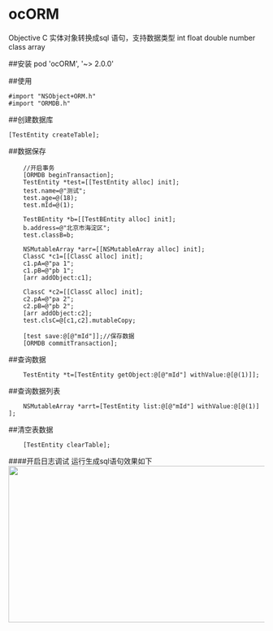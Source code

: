 
# ocORM
Objective C 实体对象转换成sql 语句，支持数据类型  int float double number class array

##安装
 pod 'ocORM', '~> 2.0.0'

##使用
```
#import "NSObject+ORM.h"
#import "ORMDB.h"
```

##创建数据库 
```
[TestEntity createTable];
```
##数据保存 
```
    //开启事务
    [ORMDB beginTransaction];
    TestEntity *test=[[TestEntity alloc] init];
    test.name=@"测试";
    test.age=@(18);
    test.mId=@(1);

    TestBEntity *b=[[TestBEntity alloc] init];
    b.address=@"北京市海淀区";
    test.classB=b;

    NSMutableArray *arr=[[NSMutableArray alloc] init];
    ClassC *c1=[[ClassC alloc] init];
    c1.pA=@"pa 1";
    c1.pB=@"pb 1";
    [arr addObject:c1];

    ClassC *c2=[[ClassC alloc] init];
    c2.pA=@"pa 2";
    c2.pB=@"pb 2";
    [arr addObject:c2];
    test.clsC=@[c1,c2].mutableCopy;

    [test save:@[@"mId"]];//保存数据
    [ORMDB commitTransaction];
```

##查询数据
```
    TestEntity *t=[TestEntity getObject:@[@"mId"] withValue:@[@(1)]];
```
##查询数据列表
```
    NSMutableArray *arrt=[TestEntity list:@[@"mId"] withValue:@[@(1)] ];
```
##清空表数据
```
    [TestEntity clearTable];
```
####开启日志调试 运行生成sql语句效果如下
<img src="https://github.com/maopenglin/orm/blob/master/m1.png?raw=true" width="705" height="308" align=center/>